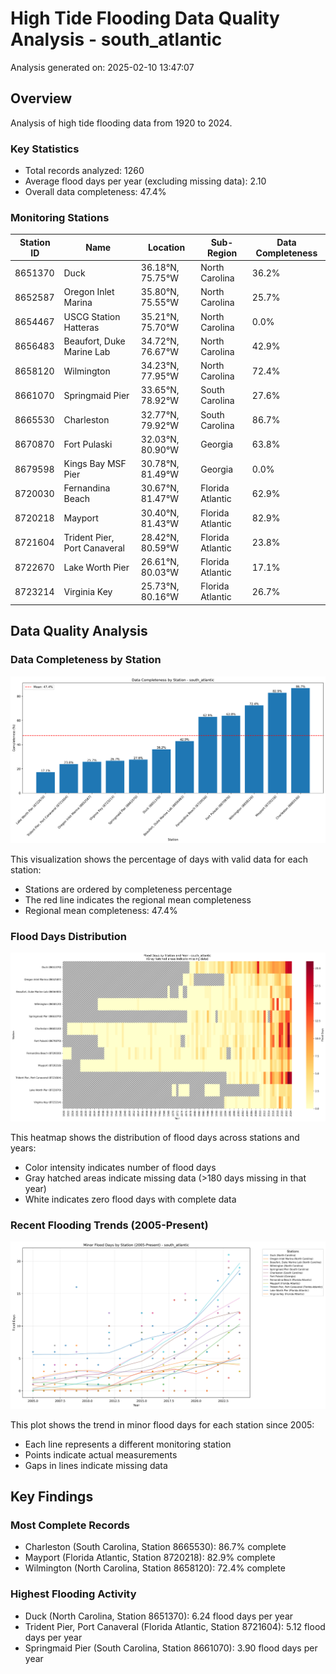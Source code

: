 # High Tide Flooding Data Quality Analysis - south_atlantic

Analysis generated on: 2025-02-10 13:47:07

## Overview

Analysis of high tide flooding data from 1920 to 2024.

### Key Statistics

- Total records analyzed: 1260
- Average flood days per year (excluding missing data): 2.10
- Overall data completeness: 47.4%

### Monitoring Stations

| Station ID | Name | Location | Sub-Region | Data Completeness |
|------------|------|----------|------------|-------------------|
| 8651370 | Duck | 36.18°N, 75.75°W | North Carolina | 36.2% |
| 8652587 | Oregon Inlet Marina | 35.80°N, 75.55°W | North Carolina | 25.7% |
| 8654467 | USCG Station Hatteras | 35.21°N, 75.70°W | North Carolina | 0.0% |
| 8656483 | Beaufort, Duke Marine Lab | 34.72°N, 76.67°W | North Carolina | 42.9% |
| 8658120 | Wilmington | 34.23°N, 77.95°W | North Carolina | 72.4% |
| 8661070 | Springmaid Pier | 33.65°N, 78.92°W | South Carolina | 27.6% |
| 8665530 | Charleston | 32.77°N, 79.92°W | South Carolina | 86.7% |
| 8670870 | Fort Pulaski | 32.03°N, 80.90°W | Georgia | 63.8% |
| 8679598 | Kings Bay MSF Pier | 30.78°N, 81.49°W | Georgia | 0.0% |
| 8720030 | Fernandina Beach | 30.67°N, 81.47°W | Florida Atlantic | 62.9% |
| 8720218 | Mayport | 30.40°N, 81.43°W | Florida Atlantic | 82.9% |
| 8721604 | Trident Pier, Port Canaveral | 28.42°N, 80.59°W | Florida Atlantic | 23.8% |
| 8722670 | Lake Worth Pier | 26.61°N, 80.03°W | Florida Atlantic | 17.1% |
| 8723214 | Virginia Key | 25.73°N, 80.16°W | Florida Atlantic | 26.7% |

## Data Quality Analysis

### Data Completeness by Station

![Data Completeness](south_atlantic_completeness.png)

This visualization shows the percentage of days with valid data for each station:
- Stations are ordered by completeness percentage
- The red line indicates the regional mean completeness
- Regional mean completeness: 47.4%

### Flood Days Distribution

![Flood Days Heatmap](south_atlantic_flood_days_heatmap.png)

This heatmap shows the distribution of flood days across stations and years:
- Color intensity indicates number of flood days
- Gray hatched areas indicate missing data (>180 days missing in that year)
- White indicates zero flood days with complete data

### Recent Flooding Trends (2005-Present)

![Flood Days Time Series](south_atlantic_flood_days_timeseries.png)

This plot shows the trend in minor flood days for each station since 2005:
- Each line represents a different monitoring station
- Points indicate actual measurements
- Gaps in lines indicate missing data

## Key Findings

### Most Complete Records

- Charleston (South Carolina, Station 8665530): 86.7% complete
- Mayport (Florida Atlantic, Station 8720218): 82.9% complete
- Wilmington (North Carolina, Station 8658120): 72.4% complete

### Highest Flooding Activity

- Duck (North Carolina, Station 8651370): 6.24 flood days per year
- Trident Pier, Port Canaveral (Florida Atlantic, Station 8721604): 5.12 flood days per year
- Springmaid Pier (South Carolina, Station 8661070): 3.90 flood days per year

